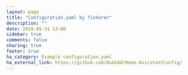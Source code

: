 ```yaml
---
layout: page
title: "Configuration.yaml by Tinkerer"
description: ""
date: 2018-05-31 13:00
sidebar: true
comments: false
sharing: true
footer: true
ha_category: Example configuration.yaml
ha_external_link: https://github.com/DubhAd/Home-AssistantConfig/
---
```

